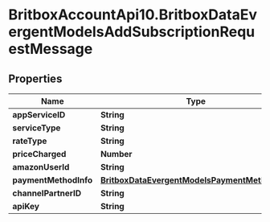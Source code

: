 # BritboxAccountApi10.BritboxDataEvergentModelsAddSubscriptionRequestMessage

## Properties
Name | Type | Description | Notes
------------ | ------------- | ------------- | -------------
**appServiceID** | **String** |  | [optional] 
**serviceType** | **String** |  | [optional] 
**rateType** | **String** |  | [optional] 
**priceCharged** | **Number** |  | [optional] 
**amazonUserId** | **String** |  | [optional] 
**paymentMethodInfo** | [**BritboxDataEvergentModelsPaymentMethodInfo**](BritboxDataEvergentModelsPaymentMethodInfo.md) |  | [optional] 
**channelPartnerID** | **String** |  | [optional] 
**apiKey** | **String** |  | [optional] 


